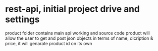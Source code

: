 # rest-api, initial project drive and settings 
product folder contains main api working and source code
product will allow the user to get and post json objects in terms of name, dicription & price, it will genarate product id on its own  
